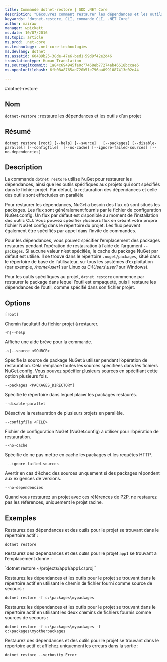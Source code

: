 ```yaml
---
title: Commande dotnet-restore | SDK .NET Core
description: "Découvrez comment restaurer les dépendances et les outils spécifiques aux projets avec la commande dotnet-restore."
keywords: "dotnet-restore, CLI, commande CLI, .NET Core"
author: mairaw
manager: wpickett
ms.date: 10/07/2016
ms.topic: article
ms.prod: .net-core
ms.technology: .net-core-technologies
ms.devlang: dotnet
ms.assetid: 60489b25-38de-47e6-bed1-59d9f42e2d46
translationtype: Human Translation
ms.sourcegitcommit: 1a84c694945fe0c77468eb77274ab46618bccae6
ms.openlocfilehash: 6fb08a8765ad720b51e796aa0991087413d02e44

---
```


#<a name="dotnet-restore"></a>dotnet-restore

## <a name="name"></a>Nom

`dotnet-restore` : restaure les dépendances et les outils d’un projet

## <a name="synopsis"></a>Résumé

`dotnet restore [root] [--help] [--source]  
    [--packages] [--disable-parallel] [--configfile] 
    [--no-cache] [--ignore-failed-sources] [--no-dependencies]`

## <a name="description"></a>Description

La commande `dotnet restore` utilise NuGet pour restaurer les dépendances, ainsi que les outils spécifiques aux projets qui sont spécifiés dans le fichier projet. Par défaut, la restauration des dépendances et celle des outils sont effectuées en parallèle.

Pour restaurer les dépendances, NuGet a besoin des flux où sont situés les packages. Les flux sont généralement fournis par le fichier de configuration NuGet.config. Un flux par défaut est disponible au moment de l’installation des outils CLI. Vous pouvez spécifier plusieurs flux en créant votre propre fichier NuGet.config dans le répertoire du projet. Les flux peuvent également être spécifiés par appel dans l’invite de commandes. 

Pour les dépendances, vous pouvez spécifier l’emplacement des packages restaurés pendant l’opération de restauration à l’aide de l’argument `--packages`. Si aucune valeur n’est spécifiée, le cache du package NuGet par défaut est utilisé. Il se trouve dans le répertoire `.nuget/packages`, situé dans le répertoire de base de l’utilisateur, sur tous les systèmes d’exploitation (par exemple, */home/user1* sur Linux ou *C:\Users\user1* sur Windows).

Pour les outils spécifiques au projet, `dotnet restore` commence par restaurer le package dans lequel l’outil est empaqueté, puis il restaure les dépendances de l’outil, comme spécifié dans son fichier projet.

## <a name="options"></a>Options

`[root]` 
    
Chemin facultatif du fichier projet à restaurer. 

`-h|--help`

Affiche une aide brève pour la commande.

`-s|--source <SOURCE>`

Spécifie la source de package NuGet à utiliser pendant l’opération de restauration. Cela remplace toutes les sources spécifiées dans les fichiers NuGet.config. Vous pouvez spécifier plusieurs sources en spécifiant cette option plusieurs fois.

`--packages <PACKAGES_DIRECTORY]`

Spécifie le répertoire dans lequel placer les packages restaurés. 

`--disable-parallel`

Désactive la restauration de plusieurs projets en parallèle. 

`--configfile <FILE>`

Fichier de configuration NuGet (NuGet.config) à utiliser pour l’opération de restauration.

`--no-cache`

Spécifie de ne pas mettre en cache les packages et les requêtes HTTP.

` --ignore-failed-sources`

Avertir en cas d’échec des sources uniquement si des packages répondent aux exigences de versions.

`--no-dependencies`

Quand vous restaurez un projet avec des références de P2P, ne restaurez pas les références, uniquement le projet racine. 

## <a name="examples"></a>Exemples

Restaurez des dépendances et des outils pour le projet se trouvant dans le répertoire actif :

`dotnet restore` 

Restaurez des dépendances et des outils pour le projet `app1` se trouvant à l’emplacement donné :

`dotnet restore ~/projects/app1/app1.csproj``
    
Restaurez les dépendances et les outils pour le projet se trouvant dans le répertoire actif en utilisant le chemin de fichier fourni comme source de secours :

`dotnet restore -f c:\packages\mypackages` 

Restaurez les dépendances et les outils pour le projet se trouvant dans le répertoire actif en utilisant les deux chemins de fichiers fournis comme sources de secours :

`dotnet restore -f c:\packages\mypackages -f c:\packages\myotherpackages` 

Restaurez des dépendances et des outils pour le projet se trouvant dans le répertoire actif et affichez uniquement les erreurs dans la sortie :

`dotnet restore --verbosity Error`



<!--HONumber=Nov16_HO3-->


